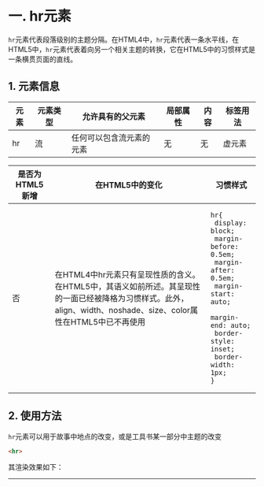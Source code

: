 # 一. hr元素

`hr`元素代表段落级别的主题分隔。在HTML4中，`hr`元素代表一条水平线，在HTML5中，`hr`元素代表着向另一个相关主题的转换，它在HTML5中的习惯样式是一条横贯页面的直线。

## 1. 元素信息

| 元素 | 元素类型 | 允许具有的父元素         | 局部属性 | 内容 | 标签用法 |
| ---- | -------- | ------------------------ | -------- | ---- | -------- |
| hr   | 流       | 任何可以包含流元素的元素 | 无       | 无   | 虚元素   |

| 是否为HTML5新增 | 在HTML5中的变化                                              | 习惯样式                                                     |
| --------------- | ------------------------------------------------------------ | ------------------------------------------------------------ |
| 否              | 在HTML4中hr元素只有呈现性质的含义。在HTML5中，其语义如前所述。其呈现性的一面已经被降格为习惯样式。此外，align、width、noshade、size、color属性在HTML5中已不再使用 | <pre><code>hr{<br />    display: block;<br />    margin-before: 0.5em;<br />    margin-after: 0.5em;<br />    margin-start: auto;<br />    margin-end: auto;<br />    border-style: inset;<br />    border-width: 1px;<br />}</code></pre> |

## 2. 使用方法

`hr`元素可以用于故事中地点的改变，或是工具书某一部分中主题的改变

```html
<hr>
```

其渲染效果如下：

<hr>
